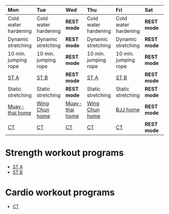 

| Mon | Tue | Wed | Thu | Fri | Sat | Sun |
|:---|:---|:---|:---|:---|:---|:---|
| Cold water hardening | Cold water hardening | **REST mode** | Cold water hardening | Cold water hardening | **REST mode** | Cold water hardening |
| Dynamic stretching | Dynamic stretching | **REST mode** | Dynamic stretching | Dynamic stretching | **REST mode** | Dynamic stretching |
| 10 min. jumping rope | 10 min. jumping rope | **REST mode** | 10 min. jumping rope | 10 min. jumping rope | **REST mode** | 10 min. jumping rope |
| [ST A](https://github.com/mobsikx/workout/blob/coronavirus/Full-A.md) | [ST B](https://github.com/mobsikx/workout/blob/coronavirus/Full-B.md) | **REST mode** | [ST A](https://github.com/mobsikx/workout/blob/coronavirus/Full-A.md) | [ST B](https://github.com/mobsikx/workout/blob/coronavirus/Full-B.md) | **REST mode** | [ST A](https://github.com/mobsikx/workout/blob/coronavirus/Full-A.md) |
| Static stretching | Static stretching | **REST mode** | Static stretching | Static stretching | **REST mode** | Static stretching |
| [Muay-thai home](https://github.com/mobsikx/workout/blob/coronavirus/Muay-thai-home.md) | [Wing Chun home](https://github.com/mobsikx/workout/blob/coronavirus/Wing-chun-home.md) | [Muay-thai home](https://github.com/mobsikx/workout/blob/coronavirus/Muay-thai-home.md) | [Wing Chun home](https://github.com/mobsikx/workout/blob/coronavirus/Wing-chun-home.md) | [BJJ home](https://github.com/mobsikx/workout/blob/coronavirus/BJJ-home.md) | **REST mode** | [BJJ home](https://github.com/mobsikx/workout/blob/coronavirus/BJJ-home.md) | 
| [CT](https://github.com/mobsikx/workout/blob/coronavirus/Cardio-Light.md) | [CT](https://github.com/mobsikx/workout/blob/coronavirus/Cardio-Light.md) | [CT](https://github.com/mobsikx/workout/blob/coronavirus/Cardio-Light.md) | [CT](https://github.com/mobsikx/workout/blob/coronavirus/Cardio-Light.md) | [CT](https://github.com/mobsikx/workout/blob/coronavirus/Cardio-Light.md) | **REST mode** | [CT](https://github.com/mobsikx/workout/blob/coronavirus/Cardio-Light.md) |

# Strength workout programs
* [ST A](https://github.com/mobsikx/workout/blob/coronavirus/Full-A.md)
* [ST B](https://github.com/mobsikx/workout/blob/coronavirus/Full-B.md)

# Cardio workout programs
* [CT](https://github.com/mobsikx/workout/blob/coronavirus/Cardio-Light.md)
